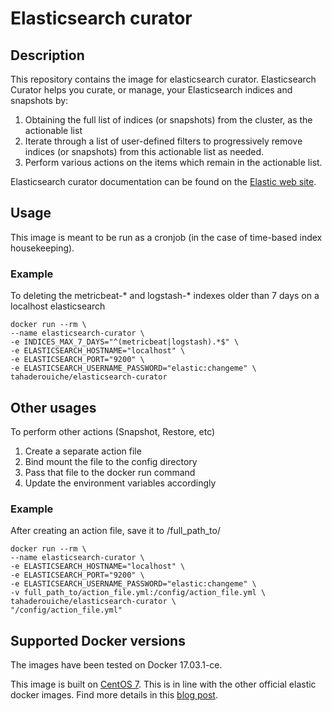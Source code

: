 # Elasticsearch  curator

## Description

This repository contains the image for elasticsearch curator.
Elasticsearch Curator helps you curate, or manage, your Elasticsearch indices and snapshots by:

1. Obtaining the full list of indices (or snapshots) from the cluster, as the actionable list
2. Iterate through a list of user-defined filters to progressively remove indices (or snapshots) from this actionable list as needed.
3. Perform various actions on the items which remain in the actionable list.

Elasticsearch curator documentation can be found on the [Elastic web site](https://www.elastic.co/guide/en/elasticsearch/client/curator/current/about.html).


## Usage
This image is meant to be run as a cronjob (in the case of time-based index housekeeping).

### Example
To deleting the metricbeat-* and logstash-* indexes older than 7 days on a localhost elasticsearch
```
docker run --rm \
--name elasticsearch-curator \
-e INDICES_MAX_7_DAYS="^(metricbeat|logstash).*$" \
-e ELASTICSEARCH_HOSTNAME="localhost" \
-e ELASTICSEARCH_PORT="9200" \
-e ELASTICSEARCH_USERNAME_PASSWORD="elastic:changeme" \
tahaderouiche/elasticsearch-curator
```

## Other usages
To perform other actions (Snapshot, Restore, etc)
1. Create a separate action file
2. Bind mount the file to the config directory
3. Pass that file to the docker run command
4. Update the environment variables accordingly

 ### Example
 After creating an action file, save it to /full_path_to/

```
docker run --rm \
--name elasticsearch-curator \
-e ELASTICSEARCH_HOSTNAME="localhost" \
-e ELASTICSEARCH_PORT="9200" \
-e ELASTICSEARCH_USERNAME_PASSWORD="elastic:changeme" \
-v full_path_to/action_file.yml:/config/action_file.yml \
tahaderouiche/elasticsearch-curator \
"/config/action_file.yml"
```
## Supported Docker versions
The images have been tested on Docker 17.03.1-ce.





This image is built on [CentOS 7](https://github.com/CentOS/sig-cloud-instance-images/blob/CentOS-7/docker/Dockerfile).
This is in line with the other official elastic docker images. Find more details in this [blog post](https://www.elastic.co/blog/docker-base-centos7).